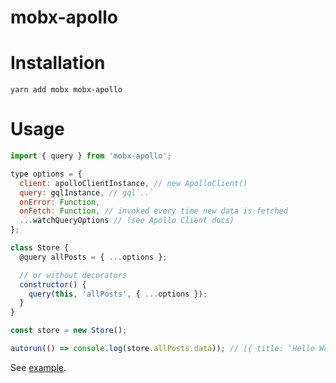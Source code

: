# mobx-apollo

# Installation
`yarn add mobx mobx-apollo`

# Usage
```javascript
import { query } from 'mobx-apollo';

type options = {
  client: apolloClientInstance, // new ApolloClient()
  query: gqlInstance, // gql`..`
  onError: Function,
  onFetch: Function, // invoked every time new data is fetched
  ...watchQueryOptions // (see Apollo Client docs)
};

class Store {
  @query allPosts = { ...options };

  // or without decorators
  constructor() {
    query(this, 'allPosts', { ...options });
  }
}

const store = new Store();

autorun(() => console.log(store.allPosts.data)); // [{ title: 'Hello World!' }]
```

See [example](https://github.com/sonaye/mobx-apollo/tree/master/example).
